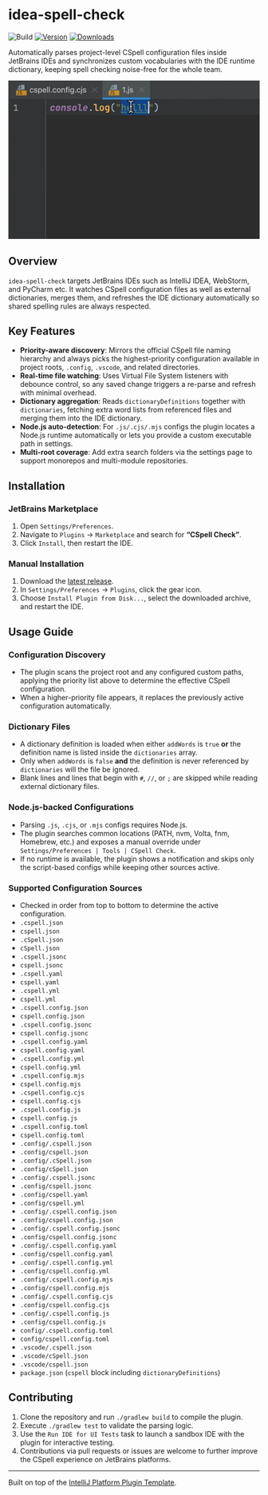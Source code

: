 # idea-spell-check

![Build](https://github.com/BlackHole1/idea-spell-check/workflows/Build/badge.svg) [![Version](https://img.shields.io/jetbrains/plugin/v/20676-cspell-check.svg)](https://plugins.jetbrains.com/plugin/20676-cspell-check) [![Downloads](https://img.shields.io/jetbrains/plugin/d/20676-cspell-check.svg)](https://plugins.jetbrains.com/plugin/20676-cspell-check)

<!-- Plugin description -->

Automatically parses project-level CSpell configuration files inside JetBrains IDEs and synchronizes custom vocabularies with the IDE runtime dictionary, keeping spell checking noise-free for the whole team.

<!-- Plugin description end -->

![example](https://raw.githubusercontent.com/BlackHole1/idea-spell-check/main/assets/example.gif)

## Overview

`idea-spell-check` targets JetBrains IDEs such as IntelliJ IDEA, WebStorm, and PyCharm etc. It watches CSpell configuration files as well as external dictionaries, merges them, and refreshes the IDE dictionary automatically so shared spelling rules are always respected.

## Key Features

- **Priority-aware discovery**: Mirrors the official CSpell file naming hierarchy and always picks the highest-priority configuration available in project roots, `.config`, `.vscode`, and related directories.
- **Real-time file watching**: Uses Virtual File System listeners with debounce control, so any saved change triggers a re-parse and refresh with minimal overhead.
- **Dictionary aggregation**: Reads `dictionaryDefinitions` together with `dictionaries`, fetching extra word lists from referenced files and merging them into the IDE dictionary.
- **Node.js auto-detection**: For `.js/.cjs/.mjs` configs the plugin locates a Node.js runtime automatically or lets you provide a custom executable path in settings.
- **Multi-root coverage**: Add extra search folders via the settings page to support monorepos and multi-module repositories.

## Installation

### JetBrains Marketplace

1. Open `Settings/Preferences`.
2. Navigate to `Plugins` → `Marketplace` and search for **“CSpell Check”**.
3. Click `Install`, then restart the IDE.

### Manual Installation

1. Download the [latest release](https://github.com/BlackHole1/idea-spell-check/releases/latest).
2. In `Settings/Preferences` → `Plugins`, click the gear icon.
3. Choose `Install Plugin from Disk...`, select the downloaded archive, and restart the IDE.

## Usage Guide

### Configuration Discovery

- The plugin scans the project root and any configured custom paths, applying the priority list above to determine the effective CSpell configuration.
- When a higher-priority file appears, it replaces the previously active configuration automatically.

### Dictionary Files

- A dictionary definition is loaded when either `addWords` is `true` **or** the definition name is listed inside the `dictionaries` array.
- Only when `addWords` is `false` **and** the definition is never referenced by `dictionaries` will the file be ignored.
- Blank lines and lines that begin with `#`, `//`, or `;` are skipped while reading external dictionary files.

### Node.js-backed Configurations

- Parsing `.js`, `.cjs`, or `.mjs` configs requires Node.js.
- The plugin searches common locations (PATH, nvm, Volta, fnm, Homebrew, etc.) and exposes a manual override under `Settings/Preferences | Tools | CSpell Check`.
- If no runtime is available, the plugin shows a notification and skips only the script-based configs while keeping other sources active.

### Supported Configuration Sources

- Checked in order from top to bottom to determine the active configuration.
- `.cspell.json`
- `cspell.json`
- `.cSpell.json`
- `cSpell.json`
- `.cspell.jsonc`
- `cspell.jsonc`
- `.cspell.yaml`
- `cspell.yaml`
- `.cspell.yml`
- `cspell.yml`
- `.cspell.config.json`
- `cspell.config.json`
- `.cspell.config.jsonc`
- `cspell.config.jsonc`
- `.cspell.config.yaml`
- `cspell.config.yaml`
- `.cspell.config.yml`
- `cspell.config.yml`
- `.cspell.config.mjs`
- `cspell.config.mjs`
- `.cspell.config.cjs`
- `cspell.config.cjs`
- `.cspell.config.js`
- `cspell.config.js`
- `.cspell.config.toml`
- `cspell.config.toml`
- `.config/.cspell.json`
- `.config/cspell.json`
- `.config/.cSpell.json`
- `.config/cSpell.json`
- `.config/.cspell.jsonc`
- `.config/cspell.jsonc`
- `.config/cspell.yaml`
- `.config/cspell.yml`
- `.config/.cspell.config.json`
- `.config/cspell.config.json`
- `.config/.cspell.config.jsonc`
- `.config/cspell.config.jsonc`
- `.config/.cspell.config.yaml`
- `.config/cspell.config.yaml`
- `.config/.cspell.config.yml`
- `.config/cspell.config.yml`
- `.config/.cspell.config.mjs`
- `.config/cspell.config.mjs`
- `.config/.cspell.config.cjs`
- `.config/cspell.config.cjs`
- `.config/.cspell.config.js`
- `.config/cspell.config.js`
- `config/.cspell.config.toml`
- `config/cspell.config.toml`
- `.vscode/.cspell.json`
- `.vscode/cSpell.json`
- `.vscode/cspell.json`
- `package.json` (`cspell` block including `dictionaryDefinitions`)

## Contributing

1. Clone the repository and run `./gradlew build` to compile the plugin.
2. Execute `./gradlew test` to validate the parsing logic.
3. Use the `Run IDE for UI Tests` task to launch a sandbox IDE with the plugin for interactive testing.
4. Contributions via pull requests or issues are welcome to further improve the CSpell experience on JetBrains platforms.

---
Built on top of the [IntelliJ Platform Plugin Template][template].

[template]: https://github.com/JetBrains/intellij-platform-plugin-template
